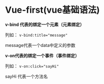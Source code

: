 # Vue-first(vue基础语法)

**v-bind 代表的绑定一个元素（元素绑定）**

列如：
  `v-bind:title="message"`
  
  
  message代表一个data中定义的参数


**v-on代表的绑定一个事件（事件绑定）**

列如：
  `v-on:click="sayHi"`
  
  sayHi 代表一个方法名
